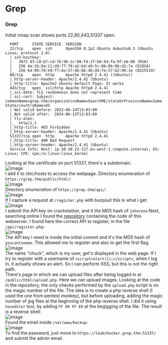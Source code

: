 # Grep

### Grep
Initial nmap scan shows ports 22,80,443,51337 open.

      PORT      STATE SERVICE  VERSION
      22/tcp    open  ssh      OpenSSH 8.2p1 Ubuntu 4ubuntu0.3 (Ubuntu Linux; protocol 2.0)
      | ssh-hostkey: 
      |   3072 d7:c8:b7:cd:f6:96:1c:00:f4:2f:b0:54:fa:9f:eb:00 (RSA)
      |   256 4a:1b:9a:11:dd:77:70:a2:bd:e9:5c:8b:0b:0b:d2:7a (ECDSA)
      |_  256 64:99:78:e9:f7:da:57:4b:8b:4b:d4:fe:57:b2:96:1e (ED25519)
      80/tcp    open  http     Apache httpd 2.4.41 ((Ubuntu))
      |_http-server-header: Apache/2.4.41 (Ubuntu)
      |_http-title: Apache2 Ubuntu Default Page: It works
      443/tcp   open  ssl/http Apache httpd 2.4.41
      |_ssl-date: TLS randomness does not represent time
      | ssl-cert: Subject: commonName=grep.thm/organizationName=SearchME/stateOrProvinceName=Some-State/countryName=US
      | Not valid before: 2023-06-14T13:03:09
      |_Not valid after:  2024-06-13T13:03:09
      | tls-alpn: 
      |_  http/1.1
      |_http-title: 403 Forbidden
      |_http-server-header: Apache/2.4.41 (Ubuntu)
      51337/tcp open  http     Apache httpd 2.4.41
      |_http-title: 400 Bad Request
      |_http-server-header: Apache/2.4.41 (Ubuntu)
      Service Info: Host: ip-10-10-22-127.eu-west-1.compute.internal; OS: Linux; CPE: cpe:/o:linux:linux_kernel

Looking at the certificate on port 51337, there's a subdomain. <br />
![image](https://github.com/user-attachments/assets/304b9725-dbf9-4ff6-a6dd-8317a7e2b8a8)<br />
I add it to /etc/hosts to access the webpage. 
Directory enumeration of `https://grep.thm/public/html/`:<br />
![image](https://github.com/user-attachments/assets/a366860e-c272-4c16-845a-881361ba7361)<br />
Directory enumeration of `https://grep.thm/api/`:<br />
![image](https://github.com/user-attachments/assets/c3807f2e-696a-4341-8fdf-61d812562cbd)<br />
If I capture a request at `/register.php` with burpsuit this is what i get: <br />
![image](https://github.com/user-attachments/assets/31111f1d-d974-4d7c-8a06-152f7c83145f)<br />
I submit the API key on crackstation, and it the MD5 hash of `johncena`
Next, searching online I found the [repository](https://github.com/supersecuredeveloper/searchmecms) containing the code of this webserver. I found here the correct API to register, in the file `/api/register.php`:<br />
![image](https://github.com/user-attachments/assets/de7fba2b-165c-414f-86db-64659a035912)<br />
The API key I need is inside the initial commit and it's the MD5 hash of `youcantseeme`. This allowed me to register and also to get the first flag. <br />
![image](https://github.com/user-attachments/assets/571521da-5bd8-431e-ad3f-af182399d372)<br />
The name "chuck", which is my user, get's displayed in the web page. If I try to register with a username of `<script>alert(1);</script>`, when I log in, it actually shows an alert. So I can perform XSS, but this is not the right path. <br />
There's page in which we can upload files after being logged in at `/public/html/upload.php`. Here we can upload images. Looking at the code in the repository, the only checks performed by the `upload.php` script is on the magic number of the file. 
The idea is to create a php reverse shell (I used the one from pentest monkey), but before uploading, adding the magic number of jpg files at the beginning of the php reverse shell. I did it using `hexeditor` tool, by adding `FF D8 FF E0` at the begigging of the file. The result is a reverse shell:<br />
![image](https://github.com/user-attachments/assets/763bd17f-1389-425a-82a2-7ad260dba91e)<br />
Found the email inside `/var/www/backup`:<br />
![image](https://github.com/user-attachments/assets/8f884204-3085-4de1-89ca-40de5b6fe9a0)<br />
To find the password, just move to `https://leakchecker.grep.thm:51337/` and submit the admin email. 

